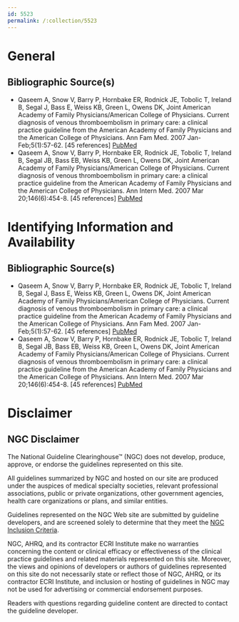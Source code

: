```yaml
---
id: 5523
permalink: /:collection/5523
---
```


# General

## Bibliographic Source(s)

- Qaseem A, Snow V, Barry P, Hornbake ER, Rodnick JE, Tobolic T, Ireland B, Segal J, Bass E, Weiss KB, Green L, Owens DK, Joint American Academy of Family Physicians/American College of Physicians. Current diagnosis of venous thromboembolism in primary care: a clinical practice guideline from the American Academy of Family Physicians and the American College of Physicians. Ann Fam Med. 2007 Jan-Feb;5(1):57-62. [45 references] [ PubMed ](http://www.ncbi.nlm.nih.gov/entrez/query.fcgi?cmd=Retrieve&db=pubmed&dopt=Abstract&list_uids=17261865)
- Qaseem A, Snow V, Barry P, Hornbake ER, Rodnick JE, Tobolic T, Ireland B, Segal JB, Bass EB, Weiss KB, Green L, Owens DK, Joint American Academy of Family Physicians/American College of Physicians. Current diagnosis of venous thromboembolism in primary care: a clinical practice guideline from the American Academy of Family Physicians and the American College of Physicians. Ann Intern Med. 2007 Mar 20;146(6):454-8. [45 references] [ PubMed ](http://www.ncbi.nlm.nih.gov/entrez/query.fcgi?cmd=Retrieve&db=pubmed&dopt=Abstract&list_uids=17371890)

# Identifying Information and Availability

## Bibliographic Source(s)

- Qaseem A, Snow V, Barry P, Hornbake ER, Rodnick JE, Tobolic T, Ireland B, Segal J, Bass E, Weiss KB, Green L, Owens DK, Joint American Academy of Family Physicians/American College of Physicians. Current diagnosis of venous thromboembolism in primary care: a clinical practice guideline from the American Academy of Family Physicians and the American College of Physicians. Ann Fam Med. 2007 Jan-Feb;5(1):57-62. [45 references] [ PubMed ](http://www.ncbi.nlm.nih.gov/entrez/query.fcgi?cmd=Retrieve&db=pubmed&dopt=Abstract&list_uids=17261865)
- Qaseem A, Snow V, Barry P, Hornbake ER, Rodnick JE, Tobolic T, Ireland B, Segal JB, Bass EB, Weiss KB, Green L, Owens DK, Joint American Academy of Family Physicians/American College of Physicians. Current diagnosis of venous thromboembolism in primary care: a clinical practice guideline from the American Academy of Family Physicians and the American College of Physicians. Ann Intern Med. 2007 Mar 20;146(6):454-8. [45 references] [ PubMed ](http://www.ncbi.nlm.nih.gov/entrez/query.fcgi?cmd=Retrieve&db=pubmed&dopt=Abstract&list_uids=17371890)

# Disclaimer

## NGC Disclaimer

The National Guideline Clearinghouse™ (NGC) does not develop, produce, approve, or endorse the guidelines represented on this site.

All guidelines summarized by NGC and hosted on our site are produced under the auspices of medical specialty societies, relevant professional associations, public or private organizations, other government agencies, health care organizations or plans, and similar entities.

Guidelines represented on the NGC Web site are submitted by guideline developers, and are screened solely to determine that they meet the [NGC Inclusion Criteria](/help-and-about/summaries/inclusion-criteria).

NGC, AHRQ, and its contractor ECRI Institute make no warranties concerning the content or clinical efficacy or effectiveness of the clinical practice guidelines and related materials represented on this site. Moreover, the views and opinions of developers or authors of guidelines represented on this site do not necessarily state or reflect those of NGC, AHRQ, or its contractor ECRI Institute, and inclusion or hosting of guidelines in NGC may not be used for advertising or commercial endorsement purposes.

Readers with questions regarding guideline content are directed to contact the guideline developer.

